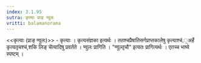 ```yaml
---
index: 3.1.95
sutra: कृत्याः प्राङ् ण्वुलः
vritti: balamanorama
---
```


<<कृत्याः (प्राङ् ण्वुलः)>> - कृत्याः । कृत्यसंज्ञका इत्यर्थः । ततश्चप्रैषातिसर्गप्राप्तकालेषु कृत्याश्च॑,॒अर्हे कृत्यतृचश्च॑,शकि लिङ् चे॑त्यादिषु प्रवर्तते । ण्वुलः प्रागिति । "ण्वुल्तृचौ" इत्यतः प्रागित्यर्थः । एतच्च भाष्ये स्पष्टम् । 